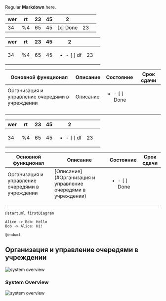 Regular **Markdown** here.

| wer | rt  | 23  | 45  | 2        |     |     |
| --- | --- | --- | --- | -------- | --- | --- |
| 34  | %4  | 65  | 45  | <ul style="display:table-row"><li style="display: table-cell;vertical-align: middle;"> [x] Done</li></ul> | 23  |
 

| wer | rt  | 23  | 45  | 2                          |     |     |
| --- | --- | --- | --- | -------------------------- | --- | --- |
| 34  | %4  | 65  | 45  | <ul><li>- [ ] df</li></ul> | 23  |     |
 

| Основной функционал                             | Описание                                                      | Состояние                     | Срок сдачи |
| ----------------------------------------------- | ------------------------------------------------------------- | ----------------------------- | ---------- |
| Организация и управление очередями в учреждении | [Описание](#организация-и-управление-очередями-в-учреждении) | <ul><li>- [ ]  Done</li></ul> |            |
|                                                 |                                                               |                               |            |
|                                                 |                                                               |                               |            |
|                                                 |                                                               |                               |            |

| wer | rt  | 23  | 45  | 2                          |     |     |
| --- | --- | --- | --- | -------------------------- | --- | --- |
| 34  | %4  | 65  | 45  | <ul><li>- [ ] df</li></ul> | 23  |     |
 

| Основной функционал                             | Описание           | Состояние                     | Срок сдачи |
| ----------------------------------------------- | ------------------ | ----------------------------- | ---------- |
| Организация и управление очередями в учреждении | [Описание](#Организация и управление очередями в учреждении) | <ul><li>- [ ]  Done</li></ul> |            |
|                                                 |                    |                               |            |
|                                                 |                    |                               |            |
|                                                 |                    |                               |            |




```plantuml
@startuml firstDiagram

Alice -> Bob: Hello
Bob -> Alice: Hi!
		
@enduml
```

## Организация и управление очередями в учреждении


![system overview](http://www.auto-sys.su:8080/proxy?cache=no&src=https://raw.githubusercontent.com/vasyagaga/markdown-test/master/diagrams/dig.puml)

### System Overview

![system overview](http://www.auto-sys.su:8080/proxy?cache=no&src=https://raw.githubusercontent.com/vasyagaga/markdown-test/master/diagrams/dig.puml)
